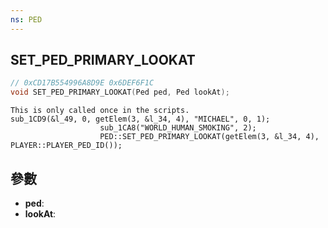 ```yaml
---
ns: PED
---
```

## SET_PED_PRIMARY_LOOKAT

```c
// 0xCD17B554996A8D9E 0x6DEF6F1C
void SET_PED_PRIMARY_LOOKAT(Ped ped, Ped lookAt);
```

```
This is only called once in the scripts.  
sub_1CD9(&l_49, 0, getElem(3, &l_34, 4), "MICHAEL", 0, 1);  
                    sub_1CA8("WORLD_HUMAN_SMOKING", 2);  
                    PED::SET_PED_PRIMARY_LOOKAT(getElem(3, &l_34, 4), PLAYER::PLAYER_PED_ID());  
```

## 參數
* **ped**: 
* **lookAt**: 

